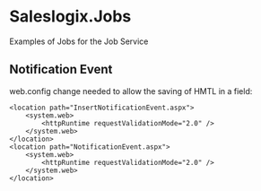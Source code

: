 Saleslogix.Jobs
===============

Examples of Jobs for the Job Service



Notification Event
------------------
web.config change needed to allow the saving of HMTL in a field:

	<location path="InsertNotificationEvent.aspx">
		<system.web>
			<httpRuntime requestValidationMode="2.0" />
		</system.web>
	</location>
	<location path="NotificationEvent.aspx">
		<system.web>
			<httpRuntime requestValidationMode="2.0" />
		</system.web>
	</location>

